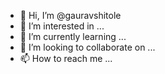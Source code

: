 - 👋 Hi, I’m @gauravshitole
- 👀 I’m interested in ...
- 🌱 I’m currently learning ...
- 💞️ I’m looking to collaborate on ...
- 📫 How to reach me ...

<!---
gauravshitole/gauravshitole is a ✨ special ✨ repository because its `README.md` (this file) appears on your GitHub profile.
You can click the Preview link to take a look at your changes.
--->
